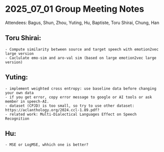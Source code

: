# 2025_07_01 Group Meeting Notes

Attendees: Bagus, Shun, Zhou, Yuting, Hu, Baptiste, Toru Shirai, Chung, Han

## Toru Shirai:  
    - Compute similarity between source and target speech with emotion2vec large version
    - Caclulate emo-sim and aro-val sim (based on large emotion2vec large version)  

## Yuting:  
    - implement weighted cross entropy: use baseline data before changing your own data
    - if you get error, copy error message to google or AI tools or ask member in speech-AI.
    - dataset (CPJD) is too small, so try to use other dataset: https://aclanthology.org/2024.ccl-1.89.pdf? 
    - related work: Multi-Dialectical Languages Effect on Speech Recognition

## Hu:  
    - MSE or LogMSE, whhich one is better?
